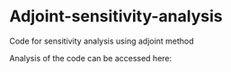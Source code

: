 # Adjoint-sensitivity-analysis
 Code for sensitivity analysis using adjoint method

 Analysis of the code can be accessed here:[](https://www.overleaf.com/project/66912d2ebe02a905fcf865ba)

